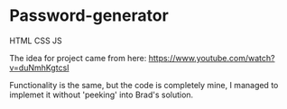 # Password-generator
HTML CSS JS

The idea for project came from here:
https://www.youtube.com/watch?v=duNmhKgtcsI

Functionality is the same, but the code is completely mine, I managed to implemet it without 'peeking' into Brad's solution.


